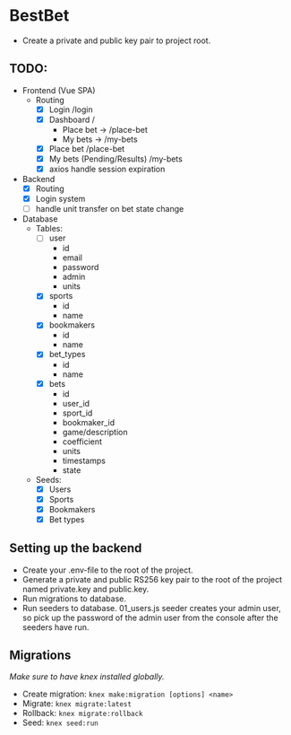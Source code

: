 # BestBet

- Create a private and public key pair to project root.

## TODO:

- Frontend (Vue SPA)
    - Routing
        - [x] Login /login
        - [x] Dashboard /
            - Place bet -> /place-bet
            - My bets -> /my-bets
        - [x] Place bet /place-bet
        - [x] My bets (Pending/Results) /my-bets
        - [x] axios handle session expiration

- Backend
    - [x] Routing
    - [x] Login system
    - [ ] handle unit transfer on bet state change

- Database
    - Tables:
        - [ ] user
            - id
            - email
            - password
            - admin
            - units
        - [x] sports
            - id 
            - name
        - [x] bookmakers
            - id
            - name
        - [x] bet_types
            - id
            - name
        - [x] bets
            - id
            - user_id
            - sport_id
            - bookmaker_id
            - game/description
            - coefficient
            - units
            - timestamps
            - state
    - Seeds:
        - [x] Users
        - [x] Sports
        - [x] Bookmakers
        - [x] Bet types

## Setting up the backend

- Create your .env-file to the root of the project.
- Generate a private and public RS256 key pair to the root of the project named private.key and public.key.
- Run migrations to database.
- Run seeders to database. 01_users.js seeder creates your admin user, so pick up the password of the admin user from the console after the seeders have run.

## Migrations

*Make sure to have knex installed globally.*

- Create migration: ``` knex make:migration [options] <name> ```
- Migrate: ``` knex migrate:latest ```
- Rollback: ``` knex migrate:rollback ```
- Seed: ``` knex seed:run ```
